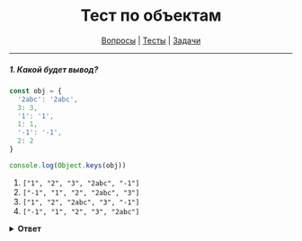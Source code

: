 <div align="center">

# Тест по объектам

[Вопросы](https://github.com/dollaween/javascript-questions)
|
[Тесты](https://github.com/dollaween/javascript-tests)
|
[Задачи](https://github.com/dollaween/javascript-tasks)

</div>

---

##### 1. Какой будет вывод?

```javascript
const obj = {
  '2abc': '2abc',
  3: 3,
  '1': '1',
  1: 1,
  '-1': '-1',
  2: 2
}

console.log(Object.keys(obj))
```

1. `["1", "2", "3", "2abc", "-1"]`
3. `["-1", "1", "2", "2abc", "3"]`
4. `["1", "2", "2abc", "3", "-1"]`
5. `["-1", "1", "2", "3", "2abc"]`

<details><summary><b>Ответ</b></summary>
<p>

**Ответ: 1**

Объект сортирует ключи следующим образом: сперва идут положительные целочисленные ключи, а затем все остальные ключи в порядке их записи.

Если у двух ключей совпадают имена, то останется последний из них.

</p>
</details>
